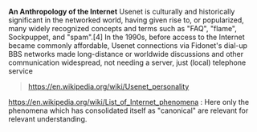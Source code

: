 **An Anthropology of the Internet**
Usenet is culturally and historically significant in the networked world, having given rise to, or popularized, many widely recognized concepts and terms such as "FAQ", "flame", Sockpuppet, and "spam".[4] In the 1990s, before access to the Internet became commonly affordable, Usenet connections via Fidonet's dial-up BBS networks made long-distance or worldwide discussions and other communication widespread, not needing a server, just (local) telephone service

> https://en.wikipedia.org/wiki/Usenet_personality

https://en.wikipedia.org/wiki/List_of_Internet_phenomena
: Here only the phenomena which has consolidated itself as "canonical" are relevant for relevant understanding.
